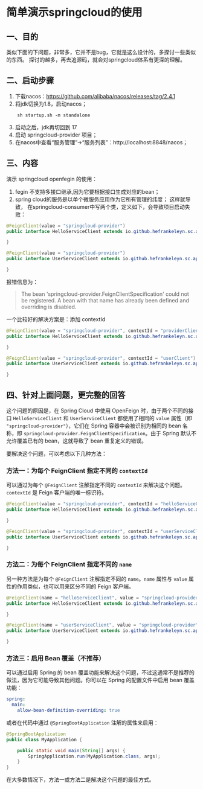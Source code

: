 # 简单演示springcloud的使用

## 一、目的

类似下面的下问题，非常多，它并不是bug，它就是这么设计的，多探讨一些类似的东西。
探讨的越多，再去追源码，就会对springcloud体系有更深的理解。

## 二、启动步骤
1. 下载nacos：https://github.com/alibaba/nacos/releases/tag/2.4.1
2. 将jdk切换为1.8，启动nacos；

```shell
    sh startup.sh -m standalone
```

3. 启动之后，jdk再切回到 17
4. 启动 springcloud-provider 项目；
5. 在nacos中查看“服务管理”->“服务列表”：http://localhost:8848/nacos；

## 三、内容

演示 springcloud openfegin 的使用：

1. fegin 不支持多接口继承,因为它要根据接口生成对应的bean；
2. spring cloud的服务是以单个微服务应用作为它所有管理的纬度；
   这样就导致， 在springcloud-consumer中写两个类，定义如下，会导致项目启动失败：

```java
@FeignClient(value = "springcloud-provider")
public interface HelloServiceClient extends io.github.hefrankeleyn.sc.api.service.HelloApiService {

}

@FeignClient(value = "springcloud-provider")
public interface UserServiceClient extends io.github.hefrankeleyn.sc.api.service.UserApiService {

}
```
报错信息为：
> The bean 'springcloud-provider.FeignClientSpecification' could not be registered. A bean with that name has already been defined and overriding is disabled.

一个比较好的解决方案是：添加 contextId

```java
@FeignClient(value = "springcloud-provider", contextId = "providerClient")
public interface HelloServiceClient extends io.github.hefrankeleyn.sc.api.service.HelloApiService {

}

@FeignClient(value = "springcloud-provider", contextId = "userClient")
public interface UserServiceClient extends io.github.hefrankeleyn.sc.api.service.UserApiService {

}
```

## 四、针对上面问题，更完整的回答

这个问题的原因是，在 Spring Cloud 中使用 OpenFeign 时，由于两个不同的接口 `HelloServiceClient` 和 `UserServiceClient` 都使用了相同的 `value` 属性（即 `"springcloud-provider"`），它们在 Spring 容器中会被识别为相同的 bean 名称，即 `springcloud-provider.FeignClientSpecification`。由于 Spring 默认不允许覆盖已有的 bean，这就导致了 bean 重复定义的错误。

要解决这个问题，可以考虑以下几种方法：

### 方法一：为每个 FeignClient 指定不同的 `contextId`
可以通过为每个 `@FeignClient` 注解指定不同的 `contextId` 来解决这个问题。`contextId` 是 Feign 客户端的唯一标识符。

```java
@FeignClient(value = "springcloud-provider", contextId = "helloServiceClient")
public interface HelloServiceClient extends io.github.hefrankeleyn.sc.api.service.HelloApiService {

}

@FeignClient(value = "springcloud-provider", contextId = "userServiceClient")
public interface UserServiceClient extends io.github.hefrankeleyn.sc.api.service.UserApiService {

}
```

### 方法二：为每个 FeignClient 指定不同的 `name`
另一种方法是为每个 `@FeignClient` 注解指定不同的 `name`。`name` 属性与 `value` 属性的作用类似，也可以用来区分不同的 Feign 客户端。

```java
@FeignClient(name = "helloServiceClient", value = "springcloud-provider")
public interface HelloServiceClient extends io.github.hefrankeleyn.sc.api.service.HelloApiService {

}

@FeignClient(name = "userServiceClient", value = "springcloud-provider")
public interface UserServiceClient extends io.github.hefrankeleyn.sc.api.service.UserApiService {

}
```

### 方法三：启用 Bean 覆盖（不推荐）
可以通过启用 Spring 的 bean 覆盖功能来解决这个问题，不过这通常不是推荐的做法，因为它可能导致其他问题。你可以在 Spring 的配置文件中启用 bean 覆盖功能：

```yaml
spring:
  main:
    allow-bean-definition-overriding: true
```

或者在代码中通过 `@SpringBootApplication` 注解的属性来启用：

```java
@SpringBootApplication
public class MyApplication {

    public static void main(String[] args) {
        SpringApplication.run(MyApplication.class, args);
    }
}
```

在大多数情况下，方法一或方法二是解决这个问题的最佳方式。